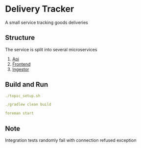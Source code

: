 # Delivery Tracker

A small service tracking goods deliveries


## Structure

The service is split into several microservices

1. [Api](DeliveryApi/README.md) 
2. [Frontend](DeliveryFrontend/README.md)
3. [Ingestor](DeliveryIngestor/README.md)

## Build and Run 

```yaml
./topic_setup.sh

./gradlew clean build

foreman start
```

## Note

Integration tests randomly fail with connection refused exception
